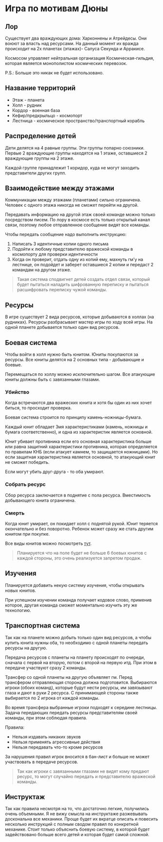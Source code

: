 # Игра по мотивам Дюны

## Лор
Существует два враждующих дома: Харконнены и Атрейдесы. Они воюют за власть над ресурсами. 
На данный момент их вражда происходит на 2х планетах (этажах)- Салуса Секунда и Арракисе.

Космосом управляет нейтральная организация Космическая-гильдия, которая является монополистом космических перевозок.

P.S.: Больше это никак не будет использовано.

## Название территорий
* Этаж - планета
* Холл - рудник
* Кордор - военная база
* Кефир/предкрыльцо - космопорт
* Лестница - космическое пространство/транспортный корабль

## Распределение детей
Дети делятся на 4 равные группы. Эти группы попарно союзники.
Первые 2 враждующие группы находятся на 1 этаже, оставшиеся 2 враждующие группы на 2 этаже.

Каждой группе принадлежит 1 коридор, куда не могут заходить представители других групп.

## Взаимодействие между этажами
Коммуникации между этажами (планетами) сильно ограничена.
Человек с одного этажа никогда не сможет перейти на другой. 

Передавать информацию на другой этаж своей команде можно только посредством писем.
По лору в космосе есть только открытый канал связи, поэтому любое отправленное сообщение видят все команды.

Чтобы передать сообщение надо выполнить инструкцию:
1. Написать 3 идентичные копии одного письма
2. Подойти к любому представителю вражеской команды в космопорту для проверки идентичности
3. Когда он проверит, отдать одну из копий ему, махнуть гм'у на лестнице, он подойдет и заберет оставшиеся 2 копии и передаст 2 командам на другом этаже.

> Такая система сподвигнет детей создать отдел связи, который будет пытаться наладить шифрованную переписку и пытаться расшифровать переписку чужой команды.

## Ресурсы
В игре существует 2 вида ресурсов, которые добываются в холлах (на рудниках).
Ресурсы разбрасывает мастер игры по ходу всей игры.
На одной планете добывается только один вид ресурсов.

## Боевая система
Чтобы войти в холл нужно быть юнитом. Юниты покупаются за ресурсы.
Все юниты делятся на 2 основных типа - добывающие и боевые.

Перемещаться по холлу можно исключительно шагом.
Все атакующие юниты должны быть с завязанными глазами.

### Убийство
Когда встречаются два вражеских юнита и хотя бы один из них хочет биться, то просходит проверка.

Боевая система строится по принципу камень-ножницы-бумага.

Каждый юнит обладает 3мя характеристиками (камень, ножницы и бумага соответственно), и одна из характеристик является основной.

Юнит убивает противника если его основная характеристика больше или равна защитний характеристики противника, которая определяется по правилам КНБ
(если атакует камнем, то защищается ножницами).
Но если защитная характеристика является основной, то атакующий юнит не сможет победить.

Если могут убить друг-друга - то оба умирают.

### Собрать ресурс
Сбор ресурса заключается в поднятие с пола ресурса.
Вместимость добывающего юнита ограничена.

### Смерть 
Когда юнит умирает, он покидает холл с поднятой рукой.
Юнит теряется окончательно и без поворотно. 
Ребенок может сразу же стать другим юнитом при покупке.

Все виды юнитов можно посмотреть [тут](https://github.com/bularond/IRL-Games/blob/master/dune/units.md).

> Планируется что на поле будет не больше 6 боевых юнитов с каждой стороны, это очень реализуется запретом продаж.

## Изучения
Планируется добавить некую систему изучения, чтобы открывать новых юнитов.

При успешном изучении команда получает кодовое слово, применив которое, другая команда сможет моментально изучить эту же технологию.

## Транспортная система
Так как на планете можно добыть только один вид ресурсов, а чтобы купить юнита нужны оба, то необходимо с одной планеты передать ресурсы на другую.

Передача ресурсов с планеты на планету происходят по очереди, сначала с первой на вторую, потом с второй на первую итд.
При этом в передаче участвуют сразу 2 команды.

Трансфер со одной планеты на другую объявляет гм. Перед трансфером отправляющая сторона должна подготовится.
Выбираются игроки (обоих команд), которые будут нести ресурсы, им завязывают глаза и дают в руки 2 ресурса.
С принимающей стороны также выбирается по 2 игрока от каждой команды.

Во время трансфера выбранные игроки подходят к середине лестницы.
Задача передающих передать ресурсы представителям своей команды, при этом соблюдая правила.

Правила:
* Нельзя издавать никаких звуков
* Нельзя применять агрессивные действия
* Нельзя передавать что-то кроме ресурсов

За нарушения правил игрок вносится в бан-лист и больше не может участвовать в передаче ресурсов.

> Так как игроки с завязанными глазами не видят кому предают ресурс, то могут случайно передать и представителю вражеской команды.

## Инструктаж
Так как правила несмотря на то, что достаточно легкие, получились очень объемными.
Я не вижу смысла на инструктаже разжевывать доскональна все механики. Проще будет их вкратце описать и повесить несколько инструкций с полным сводом правил по конкретной механике.
Стоит только объяснить боевую систему, в которой будет задействовано больше всего детей и которая будет самой сложной.
